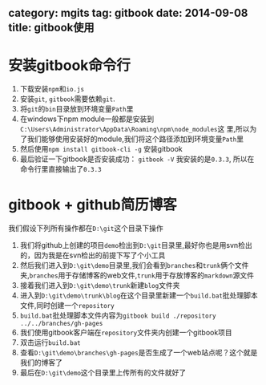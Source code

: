 category: mgits
tag: gitbook
date: 2014-09-08
title: gitbook使用
---
# 安装gitbook命令行

1. 下载安装`npm`和`io.js`
2. 安装`git`, `gitbook`需要依赖`git`.
3. 将`git`的`bin`目录放到环境变量`Path`里
4. 在windows下npm module一般都是安装到`C:\Users\Administrator\AppData\Roaming\npm\node_modules`这
    里,所以为了我们能够使用安装好的module,我们将这个路径添加到环境变量`Path`里
5. 然后使用`npm install gitbook-cli -g` 安装gitbook
6. 最后验证一下gitbook是否安装成功： `gitbook -V` 我安装的是`0.3.3`, 所以在命令行里直接输出了`0.3.3`


# gitbook + github简历博客
我们假设下列所有操作都在`D:\git`这个目录下操作
1. 我们将github上创建的项目`demo`检出到`D:\git`目录里,最好你也是用svn检出的，因为我是在svn检出的前提下写了个小工具
2. 然后我们进入到`D:\git\demo`目录里,我们会看到`branches`和`trunk`俩个文件夹,`branches`用于存储博客的web文件,`trunk`用于存放博客的`markdown`源文件
3. 接着我们进入到`D:\git\demo\trunk`新建`blog`文件夹
4. 进入到`D:\git\demo\trunk\blog`在这个目录里新建一个`build.bat`批处理脚本文件,同时创建一个`repository`
5. `build.bat`批处理脚本文件内容为`gitbook build ./repository ../../branches/gh-pages`
6. 我们使用gitbook客户端在`repository`文件夹内创建一个gitbook项目
7. 双击运行`build.bat`
8. 查看`D:\git\demo\branches\gh-pages`是否生成了一个web站点呢？这个就是我们的博客了
9. 最后在`D:\git\demo`这个目录里上传所有的文件就好了

